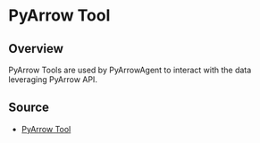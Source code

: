 # PyArrow Tool
## Overview
PyArrow Tools are used by PyArrowAgent to interact with the data leveraging PyArrow API.

## Source
* [PyArrow Tool](../../../ryoma_ai/tool/pyarrow.py)
